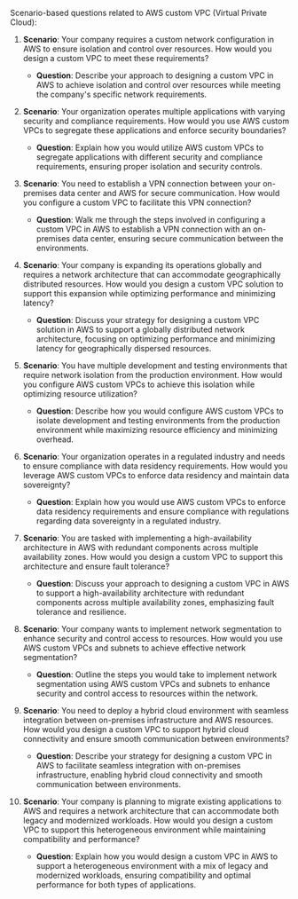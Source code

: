 Scenario-based questions related to AWS custom VPC (Virtual Private Cloud):

1. **Scenario**: Your company requires a custom network configuration in AWS to ensure isolation and control over resources. How would you design a custom VPC to meet these requirements?
   - **Question**: Describe your approach to designing a custom VPC in AWS to achieve isolation and control over resources while meeting the company's specific network requirements.

2. **Scenario**: Your organization operates multiple applications with varying security and compliance requirements. How would you use AWS custom VPCs to segregate these applications and enforce security boundaries?
   - **Question**: Explain how you would utilize AWS custom VPCs to segregate applications with different security and compliance requirements, ensuring proper isolation and security controls.

3. **Scenario**: You need to establish a VPN connection between your on-premises data center and AWS for secure communication. How would you configure a custom VPC to facilitate this VPN connection?
   - **Question**: Walk me through the steps involved in configuring a custom VPC in AWS to establish a VPN connection with an on-premises data center, ensuring secure communication between the environments.

4. **Scenario**: Your company is expanding its operations globally and requires a network architecture that can accommodate geographically distributed resources. How would you design a custom VPC solution to support this expansion while optimizing performance and minimizing latency?
   - **Question**: Discuss your strategy for designing a custom VPC solution in AWS to support a globally distributed network architecture, focusing on optimizing performance and minimizing latency for geographically dispersed resources.

5. **Scenario**: You have multiple development and testing environments that require network isolation from the production environment. How would you configure AWS custom VPCs to achieve this isolation while optimizing resource utilization?
   - **Question**: Describe how you would configure AWS custom VPCs to isolate development and testing environments from the production environment while maximizing resource efficiency and minimizing overhead.

6. **Scenario**: Your organization operates in a regulated industry and needs to ensure compliance with data residency requirements. How would you leverage AWS custom VPCs to enforce data residency and maintain data sovereignty?
   - **Question**: Explain how you would use AWS custom VPCs to enforce data residency requirements and ensure compliance with regulations regarding data sovereignty in a regulated industry.

7. **Scenario**: You are tasked with implementing a high-availability architecture in AWS with redundant components across multiple availability zones. How would you design a custom VPC to support this architecture and ensure fault tolerance?
   - **Question**: Discuss your approach to designing a custom VPC in AWS to support a high-availability architecture with redundant components across multiple availability zones, emphasizing fault tolerance and resilience.

8. **Scenario**: Your company wants to implement network segmentation to enhance security and control access to resources. How would you use AWS custom VPCs and subnets to achieve effective network segmentation?
   - **Question**: Outline the steps you would take to implement network segmentation using AWS custom VPCs and subnets to enhance security and control access to resources within the network.

9. **Scenario**: You need to deploy a hybrid cloud environment with seamless integration between on-premises infrastructure and AWS resources. How would you design a custom VPC to support hybrid cloud connectivity and ensure smooth communication between environments?
   - **Question**: Describe your strategy for designing a custom VPC in AWS to facilitate seamless integration with on-premises infrastructure, enabling hybrid cloud connectivity and smooth communication between environments.

10. **Scenario**: Your company is planning to migrate existing applications to AWS and requires a network architecture that can accommodate both legacy and modernized workloads. How would you design a custom VPC to support this heterogeneous environment while maintaining compatibility and performance?
    - **Question**: Explain how you would design a custom VPC in AWS to support a heterogeneous environment with a mix of legacy and modernized workloads, ensuring compatibility and optimal performance for both types of applications.
